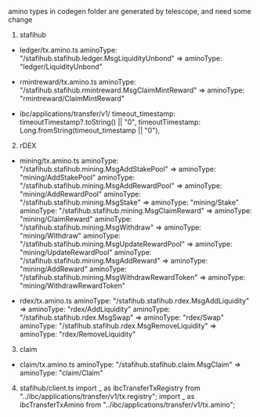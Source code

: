 amino types in codegen folder are generated by telescope, and need some change

1. stafihub

- ledger/tx.amino.ts
  aminoType: "/stafihub.stafihub.ledger.MsgLiquidityUnbond" => aminoType: "ledger/LiquidityUnbond"

- rmintreward/tx.amino.ts
  aminoType: "/stafihub.stafihub.rmintreward.MsgClaimMintReward" => aminoType: "rmintreward/ClaimMintReward"

- ibc/applications/transfer/v1/
  timeout_timestamp: timeoutTimestamp?.toString() || "0",
  timeoutTimestamp: Long.fromString(timeout_timestamp || "0"),

2. rDEX

- mining/tx.amino.ts
  aminoType: "/stafihub.stafihub.mining.MsgAddStakePool" => aminoType: "mining/AddStakePool"
  aminoType: "/stafihub.stafihub.mining.MsgAddRewardPool" => aminoType: "mining/AddRewardPool"
  aminoType: "/stafihub.stafihub.mining.MsgStake" => aminoType: "mining/Stake"
  aminoType: "/stafihub.stafihub.mining.MsgClaimReward" => aminoType: "mining/ClaimReward"
  aminoType: "/stafihub.stafihub.mining.MsgWithdraw" => aminoType: "mining/Withdraw"
  aminoType: "/stafihub.stafihub.mining.MsgUpdateRewardPool" => aminoType: "mining/UpdateRewardPool"
  aminoType: "/stafihub.stafihub.mining.MsgAddReward" => aminoType: "mining/AddReward"
  aminoType: "/stafihub.stafihub.mining.MsgWithdrawRewardToken" => aminoType: "mining/WithdrawRewardToken"

- rdex/tx.amino.ts
  aminoType: "/stafihub.stafihub.rdex.MsgAddLiquidity" => aminoType: "rdex/AddLiquidity"
  aminoType: "/stafihub.stafihub.rdex.MsgSwap" => aminoType: "rdex/Swap"
  aminoType: "/stafihub.stafihub.rdex.MsgRemoveLiquidity" => aminoType: "rdex/RemoveLiquidity"

3. claim

- claim/tx.amino.ts
  aminoType: "/stafihub.stafihub.claim.MsgClaim" => aminoType: "claim/Claim"

4. stafihub/client.ts
   import _ as ibcTransferTxRegistry from "../ibc/applications/transfer/v1/tx.registry";
   import _ as ibcTransferTxAmino from "../ibc/applications/transfer/v1/tx.amino";
